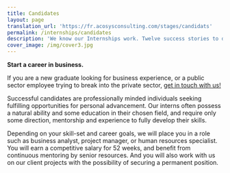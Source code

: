 ```yaml
---
title: Candidates
layout: page
translation_url: 'https://fr.acosysconsulting.com/stages/candidats'
permalink: /internships/candidates
description: 'We know our Internships work. Twelve success stories to date, and counting.'
cover_image: /img/cover3.jpg
---
```


**Start a career in business.**

If you are a new graduate looking for business experience, or a public sector employee trying to break
into the private sector, [get in touch with us!](/contact)

Successful candidates are professionally minded individuals seeking fulfilling opportunities for
personal advancement. Our interns often possess a natural ability and some education in their chosen
field, and require only some direction, mentorship and experience to fully develop their skills.

Depending on your skill-set and career goals, we will place you in a role such as business analyst,
project manager, or human resources specialist. You will earn a competitive salary for 52 weeks, and
benefit from continuous mentoring by senior resources. And you will also work with us on our client
projects with the possibility of securing a permanent position.
